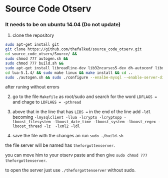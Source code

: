 # Source Code Otserv

### It needs to be on ubuntu 14.04 (Do not update)

1. clone the repository
```bash
sudo apt-get install git
git clone https://github.com/thefalked/source_code_otserv.git
cd source_code_otserv/Source/ &&
sudo chmod 777 autogen.sh &&
sudo chmod 777 build.sh &&
sudo apt-get install libreadline-dev lib32ncurses5-dev dh-autoconf libxml2-dev libboost-all-dev libcrypto++-dev libssl-dev libmysqlclient-dev &&
cd lua-5.1.4/ && sudo make linux && make install && cd ..
sudo ./autogen.sh && sudo ./configure --enalbe-mysql --enable-server-diag
```
after runing without errors

2. go to the file `Makefile` as root/sudo and search for the word `LDFLAGS =` and chage to `LDFLAGS = -pthread`

3. above that in the line that has `LIBS =` in the end of the line add `-ldl` becoming `-lmysqlclient -llua -lcrypto -lcryptopp -lboost_filesystem -lboost_date_time -lboost_system -lboost_regex -lboost_thread -lz  -lxml2 -ldl`

4. save the file with the changes an run `sudo ./build.sh`

the file server will be named has `theforgottenserver`.

you can move him to your otserv paste and then give `sudo chmod 777 theforgottenserver`.

to open the server just use `./theforgottenserver` without sudo.
